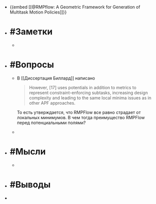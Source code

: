 - {{embed [[@RMPflow: A Geometric Framework for Generation of Multitask Motion Policies]]}}
- # #Заметки
	-
- # #Вопросы
	- В [[Диссертация Биллард]] написано 
	  > However, [17] uses potentials in addition to metrics to represent constraint-enforcing subtasks, increasing design complexity and leading to the same local minima issues as in other APF approaches. 
	  
	  То есть утверждается, что RMPFlow все равно страдает от локальных минимумов. В чем тогда преимущество RMPFlow перед потенциальными полями?
	-
- # #Мысли
	-
- # #Выводы
-